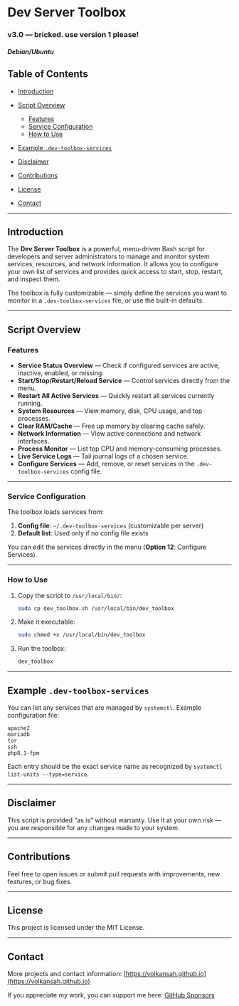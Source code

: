 # Dev Server Toolbox

### v3.0 — bricked. use version 1 please!

##### Debian/Ubuntu

## Table of Contents

- [Introduction](#introduction)
- [Script Overview](#script-overview)

  - [Features](#features)
  - [Service Configuration](#service-configuration)
  - [How to Use](#how-to-use)
- [Example `.dev-toolbox-services`](#example-dev-toolbox-services)
- [Disclaimer](#disclaimer)
- [Contributions](#contributions)
- [License](#license)
- [Contact](#contact)

---

## Introduction

The **Dev Server Toolbox** is a powerful, menu-driven Bash script for developers and server administrators to manage and monitor system services, resources, and network information.
It allows you to configure your own list of services and provides quick access to start, stop, restart, and inspect them.

The toolbox is fully customizable — simply define the services you want to monitor in a `.dev-toolbox-services` file, or use the built-in defaults.

---

## Script Overview

### Features

* **Service Status Overview** — Check if configured services are active, inactive, enabled, or missing.
* **Start/Stop/Restart/Reload Service** — Control services directly from the menu.
* **Restart All Active Services** — Quickly restart all services currently running.
* **System Resources** — View memory, disk, CPU usage, and top processes.
* **Clear RAM/Cache** — Free up memory by clearing cache safely.
* **Network Information** — View active connections and network interfaces.
* **Process Monitor** — List top CPU and memory-consuming processes.
* **Live Service Logs** — Tail journal logs of a chosen service.
* **Configure Services** — Add, remove, or reset services in the `.dev-toolbox-services` config file.

---

### Service Configuration

The toolbox loads services from:

1. **Config file**: `~/.dev-toolbox-services` (customizable per server)
2. **Default list**: Used only if no config file exists

You can edit the services directly in the menu (**Option 12**: Configure Services).

---

### How to Use

1. Copy the script to `/usr/local/bin/`:

   ```bash
   sudo cp dev_toolbox.sh /usr/local/bin/dev_toolbox
   ```
2. Make it executable:

   ```bash
   sudo chmod +x /usr/local/bin/dev_toolbox
   ```
3. Run the toolbox:

   ```bash
   dev_toolbox
   ```

---

## Example `.dev-toolbox-services`

You can list any services that are managed by `systemctl`.
Example configuration file:

```
apache2
mariadb
tor
ssh
php8.1-fpm
```

Each entry should be the exact service name as recognized by `systemctl list-units --type=service`.

---

## Disclaimer

This script is provided “as is” without warranty.
Use it at your own risk — you are responsible for any changes made to your system.

---

## Contributions

Feel free to open issues or submit pull requests with improvements, new features, or bug fixes.

---

## License

This project is licensed under the MIT License.

---

## Contact

More projects and contact information: [https://volkansah.github.io](https://volkansah.github.io)

If you appreciate my work, you can support me here: [GitHub Sponsors](https://github.com/sponsors/volkansah)
